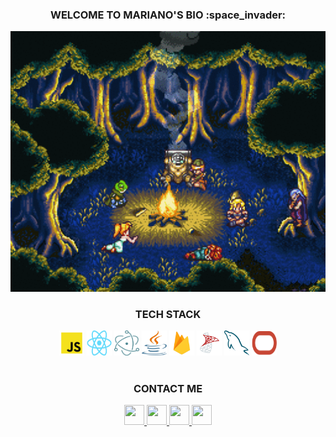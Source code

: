 <div align="center">
   <h3>WELCOME TO MARIANO'S BIO :space_invader:</h3> 
</div>

<div align="center">
   <img src="https://github.com/RiveraMariano/riveramariano/blob/main/chrono-trigger.gif" width="800" height="auto">
</div>

<!-- TECH STACK -->
<div align="center">
   <h3>TECH STACK</h3>
   <img src="https://github.com/RiveraMariano/riveramariano/blob/main/tech-stack/js-logo.png" alt="JavaScript" width="40" height="40" />
   <img src="https://github.com/RiveraMariano/riveramariano/blob/main/tech-stack/react-logo.png" alt="React.js" width="40" height="40" />
   <img src="https://github.com/RiveraMariano/riveramariano/blob/main/tech-stack/electron-logo.png" alt="Electron.js" width="40" height="40" />
   <img src="https://github.com/RiveraMariano/riveramariano/blob/main/tech-stack/java-logo.png" alt="Java" width="40" height="40" />
   <img src="https://github.com/RiveraMariano/riveramariano/blob/main/tech-stack/firebase-logo.png" alt="Google Firebase" width="40" height="40" />
   <img src="https://github.com/RiveraMariano/riveramariano/blob/main/tech-stack/sql-logo.png" alt="SQL Server" width="40" height="40" />
   <img src="https://github.com/RiveraMariano/riveramariano/blob/main/tech-stack/mysql-logo.png" alt="MySQL" width="40" height="40" />
   <img src="https://github.com/RiveraMariano/riveramariano/blob/main/tech-stack/oracle-logo.png" alt="Oracle" width="40" height="40" />
</div>
<!-- FIN TECH STACK -->

<br>

<!-- INFORMACIÓN DE CONTACTO -->
<div align="center">
   <h3>CONTACT ME</h3>
   <a href="https://twitter.com/rivveramariano">
      <img src="https://github.com/gauravghongde/social-icons/blob/master/PNG/Black/Twitter_black.png" width="32" height="32"/>
   </a>
   <a href="https://www.linkedin.com/in/riveramariano/">
      <img src="https://github.com/gauravghongde/social-icons/blob/master/PNG/Black/LinkedIN_black.png" width="32" height="32"/>
   </a>
   <a href="https://www.instagram.com/rivveramariano/?hl=es-la">
      <img src="https://github.com/gauravghongde/social-icons/blob/master/PNG/Black/Instagram_black.png" width="32" height="32"/>
   </a>
   <a href="mailto:rivveramariano@gmail.com">
      <img src="https://github.com/gauravghongde/social-icons/blob/master/PNG/Black/Gmail_black.png" width="32" height="32"/>
   </a>
</div>
<!-- FIN INFORMACIÓN DE CONTACTO -->

